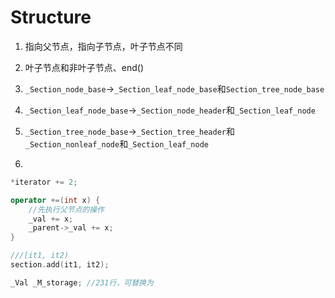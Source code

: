 # Structure

1. 指向父节点，指向子节点，叶子节点不同
2. 叶子节点和非叶子节点、end()
3. `_Section_node_base`->`_Section_leaf_node_base`和`Section_tree_node_base`
4. `_Section_leaf_node_base`->`_Section_node_header`和`_Section_leaf_node`
5. `_Section_tree_node_base`->`_Section_tree_header`和`_Section_nonleaf_node`和`_Section_leaf_node`

1. 

```c++
*iterator += 2;

operator +=(int x) {
    //先执行父节点的操作
	_val += x;
	_parent->_val += x;
}

///[it1, it2)
section.add(it1, it2);

_Val _M_storage; //231行，可替换为
```

